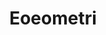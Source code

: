 ﻿---
title: Eoeometri
type: docs
weight: 30
url: /tr/net/geometry/
description: Aspose.3D for .NET yılında yaklaşık 3D geometriler.
---
